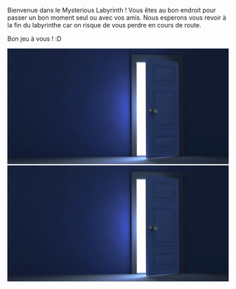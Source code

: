 Bienvenue dans le Mysterious Labyrinth ! 
Vous êtes au bon endroit pour passer un bon moment seul ou avec vos amis.
Nous esperons vous revoir à la fin du labyrinthe car on risque de vous perdre en cours de route.

Bon jeu à vous ! :D

[![door](/images/door.jpg)](https://github.com/Vaksalan/myLabesgi/blob/bd2fb719d333d72a56e13f90af3fc1497024bb0e/salle1.md)
[![door2](/images/door.jpg)](https://github.com/Vaksalan/myLabesgi/blob/c6a2b59dbdee185b02ff0aa3df027b241d88b1ce/salle2.md)

